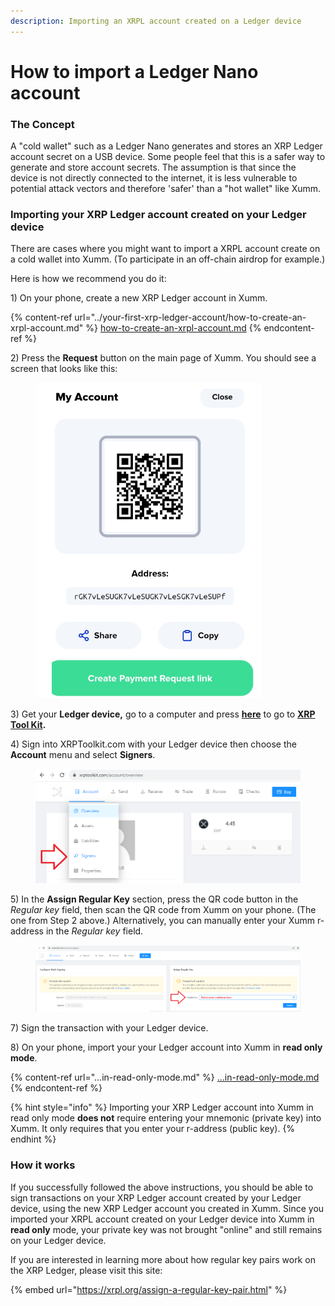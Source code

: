 ```yaml
---
description: Importing an XRPL account created on a Ledger device
---
```


# How to import a Ledger Nano account

### The Concept

A "cold wallet" such as a Ledger Nano generates and stores an XRP Ledger account secret on a USB device. Some people feel that this is a safer way to generate and store account secrets. The assumption is that since the device is not directly connected to the internet, it is less vulnerable to potential attack vectors and therefore 'safer' than a "hot wallet" like Xumm.

### Importing your XRP Ledger account created on your Ledger device

There are cases where you might want to import a XRPL account create on a cold wallet into Xumm. (To participate in an off-chain airdrop for example.)

Here is how we recommend you do it:

1\) On your phone, create a new XRP Ledger account in Xumm.&#x20;

{% content-ref url="../your-first-xrp-ledger-account/how-to-create-an-xrpl-account.md" %}
[how-to-create-an-xrpl-account.md](../your-first-xrp-ledger-account/how-to-create-an-xrpl-account.md)
{% endcontent-ref %}

2\) Press the **Request** button on the main page of Xumm. You should see a screen that looks like this:

<figure><img src="../../.gitbook/assets/image (26).png" alt=""><figcaption></figcaption></figure>

3\) Get your **Ledger device,** go to a computer and press [**here**](https://www.xrptoolkit.com/) to go to [**XRP Tool Kit**](https://www.xrptoolkit.com/)**.**

4\) Sign into XRPToolkit.com with your Ledger device then choose the **Account** menu and select **Signers**.

<figure><img src="../../.gitbook/assets/image (24).png" alt=""><figcaption></figcaption></figure>

5\) In the **Assign Regular Key** section, press the QR code button in the _Regular key_ field, then scan the QR code from Xumm on your phone. (The one from Step 2 above.) Alternatively, you can manually enter your Xumm r-address in the _Regular key_ field.

<figure><img src="../../.gitbook/assets/image (25).png" alt=""><figcaption></figcaption></figure>

7\) Sign the transaction with your Ledger device.

8\) On your phone, import your your Ledger account into Xumm in **read only mode**.&#x20;

{% content-ref url="...in-read-only-mode.md" %}
[...in-read-only-mode.md](...in-read-only-mode.md)
{% endcontent-ref %}

{% hint style="info" %}
Importing your XRP Ledger account into Xumm in read only mode **does not** require entering your mnemonic (private key) into Xumm. It only requires that you enter your r-address (public key).&#x20;
{% endhint %}

### How it works

If you successfully followed the above instructions, you should be able to sign transactions on your XRP Ledger account created by your Ledger device, using the new XRP Ledger account you created in Xumm. Since you imported your XRPL account created on your Ledger device into Xumm in **read only** mode, your private key was not brought "online" and still remains on your Ledger device.

If you are interested in learning more about how regular key pairs work on the XRP Ledger, please visit this site:

{% embed url="https://xrpl.org/assign-a-regular-key-pair.html" %}

&#x20;&#x20;
